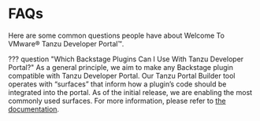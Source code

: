 # FAQs

Here are some common questions people have about Welcome To VMware® Tanzu Developer Portal™.

??? question "Which Backstage Plugins Can I Use With Tanzu Developer Portal?"
    As a general principle, we aim to make any Backstage plugin compatible with Tanzu Developer Portal. Our Tanzu Portal Builder tool operates with “surfaces” that inform how a plugin’s code should be integrated into the portal. As of the initial release, we are enabling the most commonly used surfaces. For more information, please refer to [the documentation](https://docs.vmware.com/en/VMware-Tanzu-Application-Platform/index.html).
